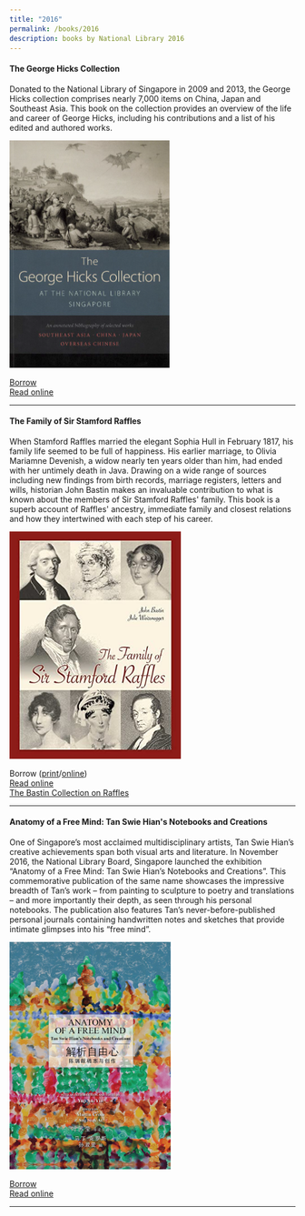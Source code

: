 ```yaml
---
title: "2016"
permalink: /books/2016
description: books by National Library 2016
---
```

#### <a style="text-decoration: none; font-weight: bold;" href="/vol-12/issue-1/apr-jun-2016/george-hicks" >The George Hicks Collection</a> 
Donated to the National Library of Singapore in 2009 and 2013, the George Hicks collection comprises nearly 7,000 items on China, Japan and Southeast Asia. This book on the collection provides an overview of the life and career of George Hicks, including his contributions and a list of his edited and authored works.

<img src=" /images/Vol-12-issue-1%2Fgeorge-hicks-collection/03_georgehicks.bmp" style="width:auto; height:400px">

[Borrow](https://eservice.nlb.gov.sg/item_holding.aspx?bid=202341813)
<br>[Read online](https://eresources.nlb.gov.sg/printheritage/detail/65669401-dc59-4b62-978b-87c39684c5a4.aspx)

<hr>

#### <a style="text-decoration: none; font-weight: bold;" href="https://eresources.nlb.gov.sg/printheritage/detail/915aba39-7a5b-4ef9-b2e6-b46f48e2f3af.aspx" target="_blank">The Family of Sir Stamford Raffles </a> 
When Stamford Raffles married the elegant Sophia Hull in February 1817, his family life seemed to be full of happiness. His earlier marriage, to Olivia Mariamne Devenish, a widow nearly ten years older than him, had ended with her untimely death in Java. Drawing on a wide range of sources including new findings from birth records, marriage registers, letters and wills, historian John Bastin makes an invaluable contribution to what is known about the members of Sir Stamford Raffles' family. This book is a superb account of Raffles' ancestry, immediate family and closest relations and how they intertwined with each step of his career. 
	
<img src="/images/publications/family%20of%20stamford%20raffles.jpg" style="width:auto;height:400px">

Borrow ([print](https://eservice.nlb.gov.sg/item_holding.aspx?bid=201924754)/[online](https://nlb.overdrive.com/media/2829877))
<br>[Read online](https://eresources.nlb.gov.sg/printheritage/detail/915aba39-7a5b-4ef9-b2e6-b46f48e2f3af.aspx)
<br>[The Bastin Collection on Raffles](/vol-12/issue-1/apr-jun-2016/collection-on-raffles)<br>
 
<hr>

#### <a style="text-decoration: none; font-weight: bold;" href="https://eresources.nlb.gov.sg/printheritage/detail/bb01da67-f0d1-4b9d-aa49-84171d3bbd53.aspx" target="_blank">Anatomy of a Free Mind: Tan Swie Hian's Notebooks and Creations </a> 
One of Singapore’s most acclaimed multidisciplinary artists, Tan Swie Hian’s creative achievements span both visual arts and literature. In November 2016, the National Library Board, Singapore launched the exhibition “Anatomy of a Free Mind: Tan Swie Hian’s Notebooks and Creations”. This commemorative publication of the same name showcases the impressive breadth of Tan’s work – from painting to sculpture to poetry and translations – and more importantly their depth, as seen through his personal notebooks. The publication also features Tan’s never-before-published personal journals containing handwritten notes and sketches that provide intimate glimpses into his “free mind”.
	
<img src="/images/publications/Anatomy%20of%20a%20Free%20Mind%20Tan%20Swie%20Hian's%20Notebooks%20and%20Creations.jpg" style="width:auto;height:400px">

[Borrow](https://eservice.nlb.gov.sg/item_holding.aspx?bid=202545959)
<br>[Read online](https://eresources.nlb.gov.sg/printheritage/detail/bb01da67-f0d1-4b9d-aa49-84171d3bbd53.aspx)
<hr>
